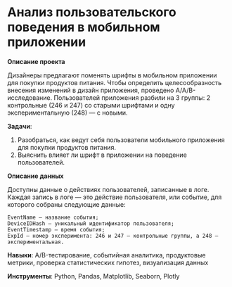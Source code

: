 # Анализ пользовательского поведения в мобильном приложении

**Описание проекта**

Дизайнеры предлагают поменять шрифты в мобильном приложении для покупки продуктов питания. Чтобы определить целесообразность внесения изменений в дизайн приложения, проведено A/A/B-исследование. Пользователей приложения разбили на 3 группы: 2 контрольные (246 и 247) со старыми шрифтами и одну экспериментальную (248) — с новыми.

**Задачи**: 

 1. Разобраться, как ведут себя пользователи мобильного приложения для покупки продуктов питания.
 2. Выяснить влияет ли шрифт в приложении на поведение пользователей.

**Описание данных**

Доступны данные о действиях пользователей, записанные в логе. Каждая запись в логе — это действие пользователя, или событие, для которого собраны следующие данные:

    EventName — название события;
    DeviceIDHash — уникальный идентификатор пользователя;
	EventTimestamp — время события;
	ExpId — номер эксперимента: 246 и 247 — контрольные группы, а 248 — экспериментальная.

**Навыки**: A/B-тестирование, событийная аналитика, продуктовые метрики, проверка статистических гипотез, визуализация данных

**Инструменты**: Python, Pandas, Matplotlib, Seaborn, Plotly